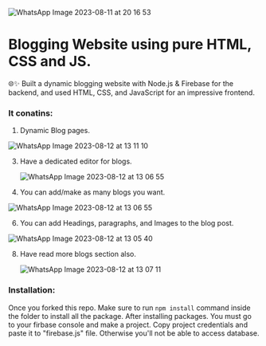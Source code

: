 ![WhatsApp Image 2023-08-11 at 20 16 53](https://github.com/himankgarg/Blogging_website/assets/74090569/58e7eb5c-5bad-4395-a0f8-51f4d04af6f0)


# Blogging Website using pure HTML, CSS and JS. 

🌐✨ Built a dynamic blogging website with Node.js & Firebase for the backend, and used HTML, CSS, and JavaScript for an impressive frontend.

### It conatins:
1. Dynamic Blog pages.

  ![WhatsApp Image 2023-08-12 at 13 11 10](https://github.com/himankgarg/Blogging_website/assets/74090569/c4e5f523-efb1-406e-8f20-cd817ed5be87)

   
3. Have a dedicated editor for blogs.
   
   ![WhatsApp Image 2023-08-12 at 13 06 55](https://github.com/himankgarg/Blogging_website/assets/74090569/66fbf55b-950e-4bdd-b3f2-3f50ca10cc5b)

4. You can add/make as many blogs you want.

  ![WhatsApp Image 2023-08-12 at 13 06 55](https://github.com/himankgarg/Blogging_website/assets/74090569/ddd35f79-99fb-46ca-900c-4c14167f3710)

   
6. You can add Headings, paragraphs, and Images to the blog post.

  ![WhatsApp Image 2023-08-12 at 13 05 40](https://github.com/himankgarg/Blogging_website/assets/74090569/8563ccad-3dca-4157-9366-88dc17dabedc)

   
8. Have read more blogs section also.

   ![WhatsApp Image 2023-08-12 at 13 07 11](https://github.com/himankgarg/Blogging_website/assets/74090569/80abb18d-e248-441a-92d1-b9f7c6f5ca59)


### Installation:

Once you forked this repo. Make sure to run `npm install` command inside the folder to install all the package.
After installing packages. You must go to your firbase console and make a project. Copy project credentials and paste it to "firebase.js" file. Otherwise you'll not be able to access database.
